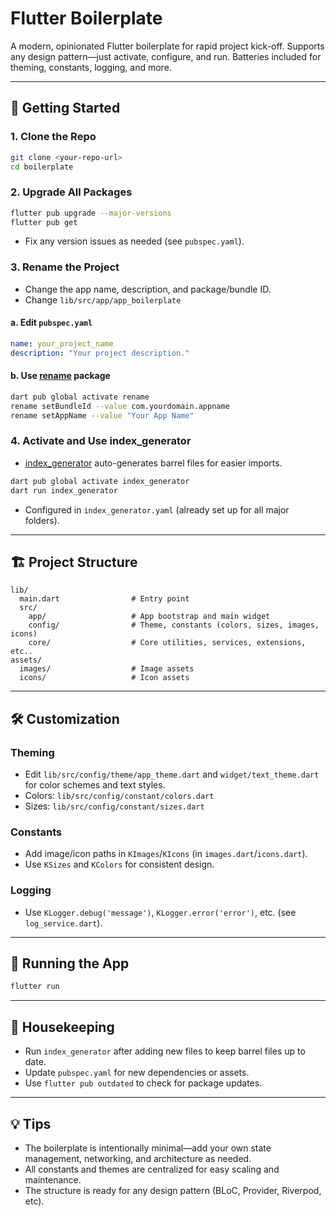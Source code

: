 # Flutter Boilerplate

A modern, opinionated Flutter boilerplate for rapid project kick-off. Supports any design pattern—just activate, configure, and run. Batteries included for theming, constants, logging, and more.

---

## 🚀 Getting Started

### 1. Clone the Repo

```sh
git clone <your-repo-url>
cd boilerplate
```

### 2. Upgrade All Packages

```sh
flutter pub upgrade --major-versions
flutter pub get
```
- Fix any version issues as needed (see `pubspec.yaml`).

### 3. Rename the Project

- Change the app name, description, and package/bundle ID.
- Change `lib/src/app/app_boilerplate`

#### a. Edit `pubspec.yaml`

```yaml
name: your_project_name
description: "Your project description."
```

#### b. Use [rename](https://pub.dev/packages/rename) package

```sh
dart pub global activate rename
rename setBundleId --value com.yourdomain.appname
rename setAppName --value "Your App Name"
```

### 4. Activate and Use index_generator

- [index_generator](https://pub.dev/packages/index_generator) auto-generates barrel files for easier imports.

```sh
dart pub global activate index_generator
dart run index_generator
```
- Configured in `index_generator.yaml` (already set up for all major folders).

---

## 🏗️ Project Structure

```
lib/
  main.dart                # Entry point
  src/
    app/                   # App bootstrap and main widget
    config/                # Theme, constants (colors, sizes, images, icons)
    core/                  # Core utilities, services, extensions, etc..
assets/
  images/                  # Image assets
  icons/                   # Icon assets
```

---

## 🛠️ Customization

### Theming

- Edit `lib/src/config/theme/app_theme.dart` and `widget/text_theme.dart` for color schemes and text styles.
- Colors: `lib/src/config/constant/colors.dart`
- Sizes: `lib/src/config/constant/sizes.dart`

### Constants

- Add image/icon paths in `KImages`/`KIcons` (in `images.dart`/`icons.dart`).
- Use `KSizes` and `KColors` for consistent design.

### Logging

- Use `KLogger.debug('message')`, `KLogger.error('error')`, etc. (see `log_service.dart`).

---

## 🏃 Running the App

```sh
flutter run
```

---

## 🧹 Housekeeping

- Run `index_generator` after adding new files to keep barrel files up to date.
- Update `pubspec.yaml` for new dependencies or assets.
- Use `flutter pub outdated` to check for package updates.

---

## 💡 Tips

- The boilerplate is intentionally minimal—add your own state management, networking, and architecture as needed.
- All constants and themes are centralized for easy scaling and maintenance.
- The structure is ready for any design pattern (BLoC, Provider, Riverpod, etc).
